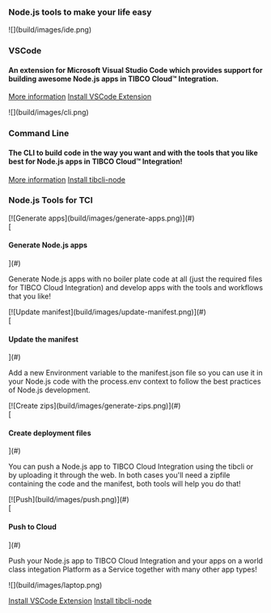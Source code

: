 <section id="tci">

<article class="container-fluid">

# Node.js tools to make your life easy

<div class="row os-main">

<div class="col-sm-6 text-center">

<div id="vscode">

<div class="distributions-icon">![](build/images/ide.png)</div>

# VSCode

#### An extension for Microsoft Visual Studio Code which provides support for building awesome Node.js apps in TIBCO Cloud™ Integration.

[<span>More information</span>](https://github.com/TIBCOSoftware/vscode-extension-tci) [<span>Install VSCode Extension</span>](https://github.com/TIBCOSoftware/vscode-extension-tci/releases)</div>

</div>

<div class="col-sm-6 text-center">

<div id="vscode">

<div class="distributions-icon">![](build/images/cli.png)</div>

# Command Line

#### The CLI to build code in the way you want and with the tools that you like best for Node.js apps in TIBCO Cloud™ Integration!

[<span>More information</span>](https://github.com/TIBCOSoftware/tibcli-node) [<span>Install tibcli-node</span>](https://www.npmjs.com/package/tibcli-node)</div>

</div>

</div>

</article>

</section>

<section id="tci-tools">

<article class="container-fluid">

# Node.js Tools for TCI

<div class="row tools-container">

<div class="col-md-6">

<div class="media">

<div class="media-left">[![Generate apps](build/images/generate-apps.png)](#) </div>

<div class="media-body">[

#### Generate Node.js apps

](#)

Generate Node.js apps with no boiler plate code at all (just the required files for TIBCO Cloud Integration) and develop apps with the tools and workflows that you like!

</div>

</div>

<div class="media">

<div class="media-left">[![Update manifest](build/images/update-manifest.png)](#) </div>

<div class="media-body">[

#### Update the manifest

](#)

Add a new Environment variable to the manifest.json file so you can use it in your Node.js code with the process.env context to follow the best practices of Node.js development.

</div>

</div>

<div class="media">

<div class="media-left">[![Create zips](build/images/generate-zips.png)](#) </div>

<div class="media-body">[

#### Create deployment files

](#)

You can push a Node.js app to TIBCO Cloud Integration using the tibcli or by uploading it through the web. In both cases you'll need a zipfile containing the code and the manifest, both tools will help you do that!

</div>

</div>

<div class="media">

<div class="media-left">[![Push](build/images/push.png)](#) </div>

<div class="media-body">[

#### Push to Cloud

](#)

Push your Node.js app to TIBCO Cloud Integration and your apps on a world class integation Platform as a Service together with many other app types!

</div>

</div>

</div>

<div class="col-md-6 tools-laptop">

<div class="text-center hidden-sm">![](build/images/laptop.png)

[<span>Install VSCode Extension</span>](https://github.com/TIBCOSoftware/vscode-extension-tci/releases) [<span>Install tibcli-node</span>](https://www.npmjs.com/package/tibcli-node)

</div>

</div>

</div>

</article>

</section>